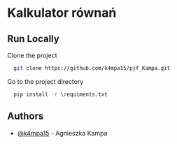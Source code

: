 
# Kalkulator równań




## Run Locally

Clone the project

```bash
  git clone https://github.com/k4mpa15/pjf_Kampa.git
```

Go to the project directory

```bash
  pip install -r \requiments.txt
```



## Authors

- [@k4mpa15](https://github.com/k4mpa15) - Agnieszka Kampa

